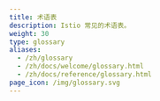 ```yaml
---
title: 术语表
description: Istio 常见的术语表。
weight: 30
type: glossary
aliases:
  - /zh/glossary
  - /zh/docs/welcome/glossary.html
  - /zh/docs/reference/glossary.html
page_icon: /img/glossary.svg
---
```

